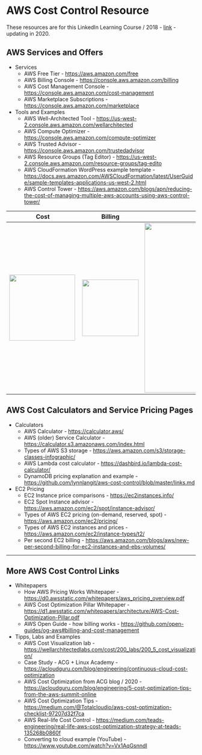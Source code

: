 # AWS Cost Control Resource

These resources are for this LinkedIn Learning Course / 2018 - [link](https://www.linkedin.com/learning/amazon-web-services-controlling-cost) - updating in 2020.  

## AWS Services and Offers

- Services
  - AWS Free Tier - https://aws.amazon.com/free
  - AWS Billing Console - https://console.aws.amazon.com/billing
  - AWS Cost Management Console - https://console.aws.amazon.com/cost-management
  - AWS Marketplace Subscriptions - https://console.aws.amazon.com/marketplace
- Tools and Examples
  - AWS Well-Architected Tool - https://us-west-2.console.aws.amazon.com/wellarchitected
  - AWS Compute Optimizer - https://console.aws.amazon.com/compute-optimizer
  - AWS Trusted Advisor - https://console.aws.amazon.com/trustedadvisor
  - AWS Resource Groups (Tag Editor) - https://us-west-2.console.aws.amazon.com/resource-groups/tag-edito
  - AWS CloudFormation WordPress example template - https://docs.aws.amazon.com/AWSCloudFormation/latest/UserGuide/sample-templates-applications-us-west-2.html
  - AWS Control Tower - https://aws.amazon.com/blogs/apn/reducing-the-cost-of-managing-multiple-aws-accounts-using-aws-control-tower/

|      Cost       |  Billing | S3 Info |
|:-------------:|:------:|:------:|
|  <img src="https://github.com/lynnlangit/aws-cost-control/blob/master/images/cost.png" width="175" align="left"> | <img src="https://github.com/lynnlangit/aws-cost-control/blob/master/images/billing.png" width="150" align="top">  | <img src="https://github.com/lynnlangit/aws-cost-control/blob/master/images/s3-types.png" width="450" align="top">  | 


## AWS Cost Calculators and Service Pricing Pages

- Calculators
  - AWS Calculator - https://calculator.aws/
  - AWS (older) Service Calculator - https://calculator.s3.amazonaws.com/index.html
  - Types of AWS S3 storage - https://aws.amazon.com/s3/storage-classes-infographic/
  - AWS Lambda cost calculator - https://dashbird.io/lambda-cost-calculator/
  - DynamoDB pricing explanation and example - https://github.com/lynnlangit/aws-cost-control/blob/master/links.md
- EC2 Pricing
  - EC2 Instance price comparisons - https://ec2instances.info/
  - EC2 Spot Instance advisor - https://aws.amazon.com/ec2/spot/instance-advisor/
  - Types of AWS EC2 pricing (on-demand, reserved, spot) - https://aws.amazon.com/ec2/pricing/
  - Types of AWS EC2 instances and prices - https://aws.amazon.com/ec2/instance-types/t2/
  - Per second EC2 billing - https://aws.amazon.com/blogs/aws/new-per-second-billing-for-ec2-instances-and-ebs-volumes/
---

## More AWS Cost Control Links

- Whitepapers
  - How AWS Pricing Works Whitepaper - https://d0.awsstatic.com/whitepapers/aws_pricing_overview.pdf
  - AWS Cost Optimization Pillar Whitepaper - https://d1.awsstatic.com/whitepapers/architecture/AWS-Cost-Optimization-Pillar.pdf
  - AWS Open Guide - how billing works - https://github.com/open-guides/og-aws#billing-and-cost-management
- Tipps, Labs and Examples
  - AWS Cost Visualization lab - https://wellarchitectedlabs.com/cost/200_labs/200_5_cost_visualization/
  - Case Study - ACG + Linux Academy - https://acloudguru.com/blog/engineering/continuous-cloud-cost-optimization
  - AWS Cost Optimization from ACG blog / 2020 - https://acloudguru.com/blog/engineering/5-cost-optimization-tips-from-the-aws-summit-online
  - AWS Cost Optimization Tips - https://medium.com/@Totalcloudio/aws-cost-optimization-checklist-97207d32f7ca
  - AWS Real-life Cost Control - https://medium.com/teads-engineering/real-life-aws-cost-optimization-strategy-at-teads-135268b0860f
  - Converting to cloud example (YouTube) - https://www.youtube.com/watch?v=Vx1AqGsnndI

